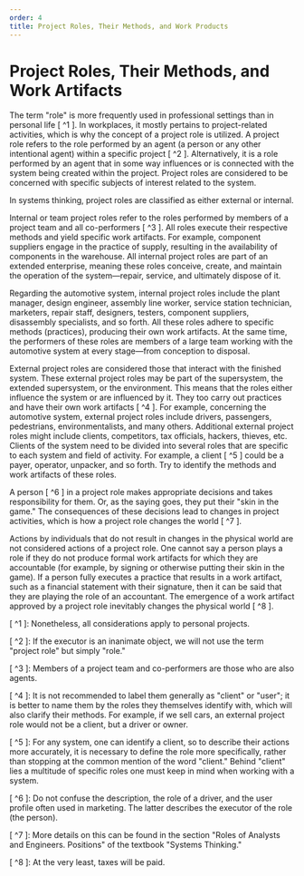 ```yaml
---
order: 4
title: Project Roles, Their Methods, and Work Products
---
```


# Project Roles, Their Methods, and Work Artifacts

The term "role" is more frequently used in professional settings than in personal life [ ^1 ]. In workplaces, it mostly pertains to project-related activities, which is why the concept of a project role is utilized. A project role refers to the role performed by an agent (a person or any other intentional agent) within a specific project [ ^2 ]. Alternatively, it is a role performed by an agent that in some way influences or is connected with the system being created within the project. Project roles are considered to be concerned with specific subjects of interest related to the system.

In systems thinking, project roles are classified as either external or internal.

Internal or team project roles refer to the roles performed by members of a project team and all co-performers [ ^3 ]. All roles execute their respective methods and yield specific work artifacts. For example, component suppliers engage in the practice of supply, resulting in the availability of components in the warehouse. All internal project roles are part of an extended enterprise, meaning these roles conceive, create, and maintain the operation of the system—repair, service, and ultimately dispose of it.

Regarding the automotive system, internal project roles include the plant manager, design engineer, assembly line worker, service station technician, marketers, repair staff, designers, testers, component suppliers, disassembly specialists, and so forth. All these roles adhere to specific methods (practices), producing their own work artifacts. At the same time, the performers of these roles are members of a large team working with the automotive system at every stage—from conception to disposal.

External project roles are considered those that interact with the finished system. These external project roles may be part of the supersystem, the extended supersystem, or the environment. This means that the roles either influence the system or are influenced by it. They too carry out practices and have their own work artifacts [ ^4 ]. For example, concerning the automotive system, external project roles include drivers, passengers, pedestrians, environmentalists, and many others. Additional external project roles might include clients, competitors, tax officials, hackers, thieves, etc. Clients of the system need to be divided into several roles that are specific to each system and field of activity. For example, a client [ ^5 ] could be a payer, operator, unpacker, and so forth. Try to identify the methods and work artifacts of these roles.

A person [ ^6 ] in a project role makes appropriate decisions and takes responsibility for them. Or, as the saying goes, they put their "skin in the game." The consequences of these decisions lead to changes in project activities, which is how a project role changes the world [ ^7 ].

Actions by individuals that do not result in changes in the physical world are not considered actions of a project role. One cannot say a person plays a role if they do not produce formal work artifacts for which they are accountable (for example, by signing or otherwise putting their skin in the game). If a person fully executes a practice that results in a work artifact, such as a financial statement with their signature, then it can be said that they are playing the role of an accountant. The emergence of a work artifact approved by a project role inevitably changes the physical world [ ^8 ].

[ ^1 ]: Nonetheless, all considerations apply to personal projects.

[ ^2 ]: If the executor is an inanimate object, we will not use the term "project role" but simply "role."

[ ^3 ]: Members of a project team and co-performers are those who are also agents.

[ ^4 ]: It is not recommended to label them generally as "client" or "user"; it is better to name them by the roles they themselves identify with, which will also clarify their methods. For example, if we sell cars, an external project role would not be a client, but a driver or owner.

[ ^5 ]: For any system, one can identify a client, so to describe their actions more accurately, it is necessary to define the role more specifically, rather than stopping at the common mention of the word "client." Behind "client" lies a multitude of specific roles one must keep in mind when working with a system.

[ ^6 ]: Do not confuse the description, the role of a driver, and the user profile often used in marketing. The latter describes the executor of the role (the person).

[ ^7 ]: More details on this can be found in the section "Roles of Analysts and Engineers. Positions" of the textbook "Systems Thinking."

[ ^8 ]: At the very least, taxes will be paid.